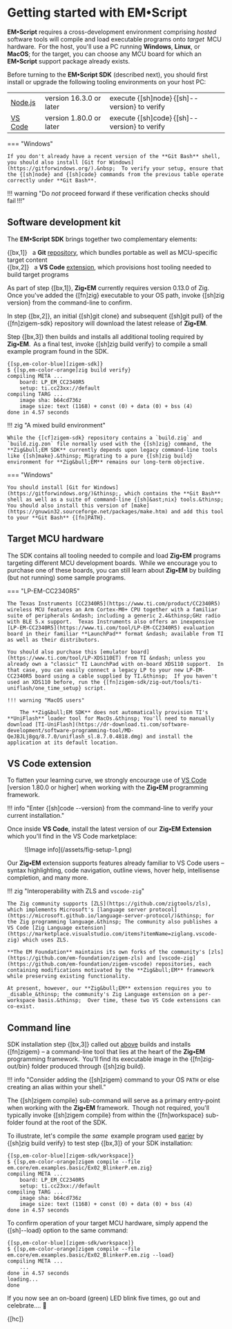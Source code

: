 # Getting started with EM&bull;Script

**EM&bull;Script** requires a cross-development environment comprising _hosted_&thinsp; software tools will compile and load executable programs onto _target_&thinsp; MCU hardware.&thinsp; For the host, you'll use a PC running **Windows**, **Linux**, or **MacOS**; for the target, you can choose any MCU board for which an **EM&bull;Script** support package already exists.

Before turning to the **EM&bull;Script SDK** (described next), you should first install or upgrade the following tooling environments on your host PC:

|  |  |  |
|:-|:-|:-|
|[Node.js](https://nodejs.org/en/download)|version 16.3.0 or later| execute {[sh]node}&thinsp;{[sh]--version} to verify |
|[VS Code](https://code.visualstudio.com/download)|version 1.80.0 or later| execute {[sh]code}&thinsp;{[sh]--version} to verify |

=== "Windows"

    If you don't already have a recent version of the **Git Bash** shell, you should also install [Git for Windows](https://gitforwindows.org/).&nbsp;  To verify your setup, ensure that the {[sh]node} and {[sh]code} commands from the previous table operate correctly under **Git Bash**. 

!!! warning "Do _not_ proceed forward if these verification checks should fail&thinsp;!!!"


## Software development kit

The **EM&bull;Script SDK** brings together two complementary elements:

{[bx,1]} &nbsp; a **Git** [repository](https://github.com/em-foundation/emscript-content), which bundles portable as well as MCU-specific target content<br>
{[bx,2]} &nbsp; a **VS Code** [extension](https://marketplace.visualstudio.com/items?itemName=the-em-foundation.em-builder), which provisions host tooling needed to build target programs<br>

As part of step {[bx,1]}, **Zig&bull;EM** currently requires version 0.13.0 of Zig.&thinsp; Once you've added the {[fn]zig} executable to your OS path, invoke {[sh]zig version} from the command-line to confirm.

In step {[bx,2]}, an initial {[sh]git clone} and subsequent {[sh]git pull} of the {[fn]zigem-sdk} repository will download the latest release of **Zig&bull;EM**.

Step {[bx,3]} then builds and installs all additional tooling required by **Zig&bull;EM**.&thinsp; As a final test, invoke {[sh]zig build verify} to compile a small example program found in the SDK.

<div markdown class="language-text highlight"><pre><code>{[sp,em-color-blue][zigem-sdk]}
$ {[sp,em-color-orange]zig build verify}
compiling META ...
    board: LP_EM_CC2340R5
    setup: ti.cc23xx://default
compiling TARG ...
    image sha: b64cd736z
    image size: text (1168) + const (0) + data (0) + bss (4)
done in 4.57 seconds</code></pre></div>

!!! zig "A mixed build environment"

    While the {[cf]zigem-sdk} repository contains a `build.zig` and `build.zig.zon` file normally used with the {[sh]zig} command, the **Zig&bull;EM SDK** currently depends upon legacy command-line tools like {[sh]make}.&thinsp; Migrating to a pure {[sh]zig build} environment for **Zig&bull;EM** remains our long-term objective. 

=== "Windows"

    You should install [Git for Windows](https://gitforwindows.org/)&thinsp;, which contains the **Git Bash** shell as well as a suite of command-line {[sh]&ast;nix} tools.&thinsp; You should also install this version of [make](https://gnuwin32.sourceforge.net/packages/make.htm) and add this tool to your **Git Bash** {[fn]PATH}.

## Target MCU hardware

The SDK contains all tooling needed to compile and load **Zig&bull;EM** programs targeting different MCU development boards.&thinsp;  While we encourage you to purchase one of these boards, you can still learn about **Zig&bull;EM** by building (but not running) some sample programs.

=== "LP-EM-CC2340R5"

    The Texas Instruments [CC2340R5](https://www.ti.com/product/CC2340R5) wireless MCU features an Arm Cortex-M0+ CPU together with a familiar suite of peripherals &ndash; including a generic 2.4&thinsp;GHz radio with BLE 5.x support.  Texas Instruments also offers an inexpensive [LP-EM-CC2340R5](https://www.ti.com/tool/LP-EM-CC2340R5) evaluation board in their familiar **LaunchPad** format &ndash; available from TI as well as their distributors.

    You should also purchase this [emulator board](https://www.ti.com/tool/LP-XDS110ET) from TI &ndash; unless you already own a "classic" TI LaunchPad with on-board XDS110 support.  In that case, you can easily connect a legacy LP to your new LP-EM-CC2340R5 board using a cable supplied by TI.&thinsp;  If you haven't used an XDS110 before, run the {[fn]zigem-sdk/zig-out/tools/ti-uniflash/one_time_setup} script.

    !!! warning "MacOS users"

        The **Zig&bull;EM SDK** does not automatically provision TI's **UniFlash** loader tool for MacOs.&thinsp; You'll need to manually download [TI-UniFlash](https://dr-download.ti.com/software-development/software-programming-tool/MD-QeJBJLj8gq/8.7.0/uniflash_sl.8.7.0.4818.dmg) and install the application at its default location.

## VS Code extension

To flatten your learning curve, we strongly encourage use of [VS Code](https://code.visualstudio.com/download)&thinsp; [version 1.80.0 or higher] when working with the **Zig&bull;EM** programming framework.

!!! info "Enter {[sh]code --version} from the command-line to verify your current installation."

Once inside **VS Code**, install the latest version of our **Zig&bull;EM Extension** which you'll find in the VS Code marketplace:

<figure markdown id="fig1">
![Image info](/assets/fig-setup-1.png)
</figure>

Our **Zig&bull;EM** extension supports features already familiar to VS Code users &ndash; syntax highlighting, code navigation, outline views, hover help, intellisense completion, and many more.

!!! zig "Interoperability with ZLS and `vscode-zig`"

    The Zig community supports [ZLS](https://github.com/zigtools/zls), which implements Microsoft's [language server protocol](https://microsoft.github.io/language-server-protocol/)&thinsp; for the Zig programming language.&thinsp; The community also publishes a VS Code [Zig Language extension](https://marketplace.visualstudio.com/items?itemName=ziglang.vscode-zig) which uses ZLS.

    **The EM Foundation** maintains its own forks of the community's [zls](https://github.com/em-foundation/zigem-zls) and [vscode-zig](https://github.com/em-foundation/zigem-vscode) repositories, each containing modifications motivated by the **Zig&bull;EM** framework while preserving existing functionality.
    
    At present, however, our **Zig&bull;EM** extension requires you to _disable_&thinsp; the community's Zig Language extension on a per-workspace basis.&thinsp;  Over time, these two VS Code extensions can co-exist.


## Command line

SDK installation step {[bx,3]} called out [above](#software-development-kit) builds and installs {[fn]zigem} &ndash; a command-line tool that lies at the heart of the **Zig&bull;EM** programming framework.&thinsp; You'll find its executable image in the {[fn]zig-out/bin} folder produced through {[sh]zig build}.

!!! info "Consider adding the {[sh]zigem} command to your OS `PATH` or else creating an alias within your shell."

The {[sh]zigem compile} sub-command will serve as a primary entry-point when working with the **Zig&bull;EM** framework.&thinsp; Though not required, you'll typically invoke {[sh]zigem compile}  from within the {[fn]workspace} sub-folder found at the root of the SDK.

To illustrate, let's compile the _same_&thinsp; example program used [earier](#software-development-kit) by {[sh]zig build verify} to test step {[bx,3]} of your SDK installation: 

<div markdown class="language-text highlight"><pre><code>{[sp,em-color-blue][zigem-sdk/workspace]}
$ {[sp,em-color-orange]zigem compile --file em.core/em.examples.basic/Ex02_BlinkerP.em.zig}
compiling META ...
    board: LP_EM_CC2340R5
    setup: ti.cc23xx://default
compiling TARG ...
    image sha: b64cd736z
    image size: text (1168) + const (0) + data (0) + bss (4)
done in 4.57 seconds</code></pre></div>

To confirm operation of your target MCU hardware, simply append the {[sh]--load} option to the same command:

<div markdown class="language-text highlight"><pre><code>{[sp,em-color-blue][zigem-sdk/workspace]}
$ {[sp,em-color-orange]zigem compile --file em.core/em.examples.basic/Ex02_BlinkerP.em.zig --load}
compiling META ...
    ...
done in 4.57 seconds
loading...
done</code></pre></div>

If you now see an on-board (green) LED blink five times, go out and celebrate.... :beers:

{[hc]}

